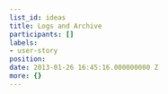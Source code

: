 ```yaml
---
list_id: ideas
title: Logs and Archive
participants: []
labels:
- user-story
position: 
date: 2013-01-26 16:45:16.000000000 Z
more: {}
---
```


